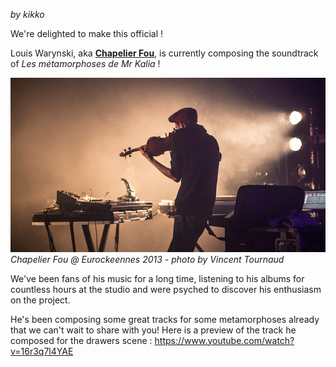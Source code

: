 _by kikko_

We're delighted to make this official !

Louis Warynski, aka **[Chapelier Fou](http://www.icidailleurs.com/chapelier-fou)**, is currently composing the soundtrack of _Les métamorphoses de Mr Kalia_ !

![image](../project_images/chapelierfou/ChapLive.jpg)
_Chapelier Fou @ Eurockeennes 2013 - photo by Vincent Tournaud_

We've been fans of his music for a long time, listening to his albums for countless hours at the studio and were psyched to discover his enthusiasm on the project.

He's been composing some great tracks for some metamorphoses already that we can't wait to share with you!
Here is a preview of the track he composed for the drawers scene :
https://www.youtube.com/watch?v=16r3q7l4YAE